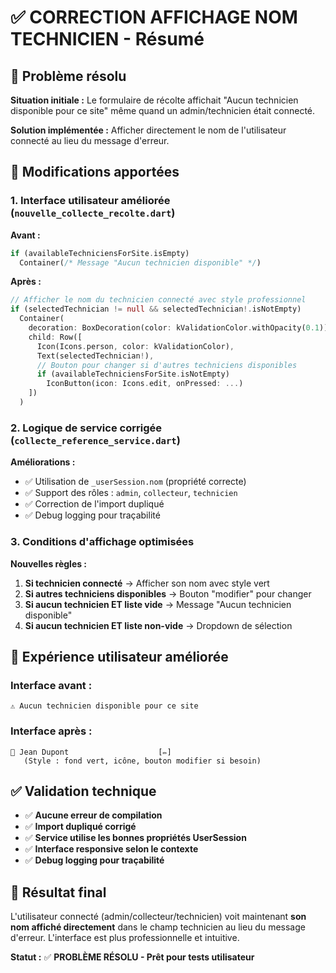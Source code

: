 # ✅ CORRECTION AFFICHAGE NOM TECHNICIEN - Résumé

## 🎯 Problème résolu
**Situation initiale :** Le formulaire de récolte affichait "Aucun technicien disponible pour ce site" même quand un admin/technicien était connecté.

**Solution implémentée :** Afficher directement le nom de l'utilisateur connecté au lieu du message d'erreur.

## 🔧 Modifications apportées

### 1. Interface utilisateur améliorée (`nouvelle_collecte_recolte.dart`)

**Avant :**
```dart
if (availableTechniciensForSite.isEmpty)
  Container(/* Message "Aucun technicien disponible" */)
```

**Après :**
```dart
// Afficher le nom du technicien connecté avec style professionnel
if (selectedTechnician != null && selectedTechnician!.isNotEmpty)
  Container(
    decoration: BoxDecoration(color: kValidationColor.withOpacity(0.1)),
    child: Row([
      Icon(Icons.person, color: kValidationColor),
      Text(selectedTechnician!),
      // Bouton pour changer si d'autres techniciens disponibles
      if (availableTechniciensForSite.isNotEmpty)
        IconButton(icon: Icons.edit, onPressed: ...)
    ])
  )
```

### 2. Logique de service corrigée (`collecte_reference_service.dart`)

**Améliorations :**
- ✅ Utilisation de `_userSession.nom` (propriété correcte)
- ✅ Support des rôles : `admin`, `collecteur`, `technicien`
- ✅ Correction de l'import dupliqué
- ✅ Debug logging pour traçabilité

### 3. Conditions d'affichage optimisées

**Nouvelles règles :**
1. **Si technicien connecté** → Afficher son nom avec style vert
2. **Si autres techniciens disponibles** → Bouton "modifier" pour changer
3. **Si aucun technicien ET liste vide** → Message "Aucun technicien disponible"
4. **Si aucun technicien ET liste non-vide** → Dropdown de sélection

## 🎨 Expérience utilisateur améliorée

### Interface avant :
```
⚠️ Aucun technicien disponible pour ce site
```

### Interface après :
```
👤 Jean Dupont                    [✏️]
   (Style : fond vert, icône, bouton modifier si besoin)
```

## ✅ Validation technique

- ✅ **Aucune erreur de compilation**
- ✅ **Import dupliqué corrigé**
- ✅ **Service utilise les bonnes propriétés UserSession**
- ✅ **Interface responsive selon le contexte**
- ✅ **Debug logging pour traçabilité**

## 🚀 Résultat final

L'utilisateur connecté (admin/collecteur/technicien) voit maintenant **son nom affiché directement** dans le champ technicien au lieu du message d'erreur. L'interface est plus professionnelle et intuitive.

**Statut :** ✅ **PROBLÈME RÉSOLU - Prêt pour tests utilisateur**